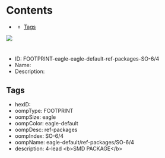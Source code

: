 



Contents
========

* [](#)
	* [Tags](#tags)
  
![][im]
# 

- ID: FOOTPRINT-eagle-eagle-default-ref-packages-SO-6/4
- Name: 
- Description: 

## Tags

- hexID: 
- oompType: FOOTPRINT
- oompSize: eagle
- oompColor: eagle-default
- oompDesc: ref-packages
- oompIndex: SO-6/4
- oompName: eagle-default/ref-packages/SO-6/4
- description: 4-lead &lt;b&gt;SMD PACKAGE&lt;/b&gt;



[im]: image.png
